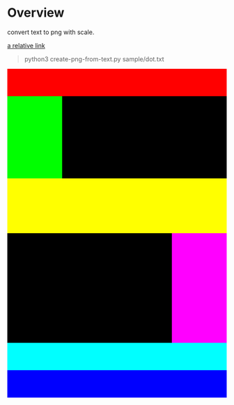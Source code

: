 # Overview
convert text to png with scale.

[a relative link](sample/dot.md)

> python3 create-png-from-text.py sample/dot.txt

![result image](sample/a.png)

